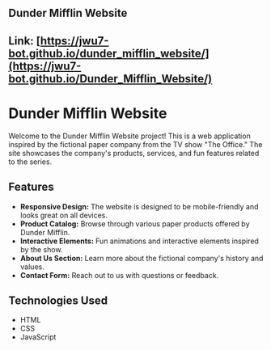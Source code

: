 ## Dunder Mifflin Website

## Link: [https://jwu7-bot.github.io/dunder_mifflin_website/](https://jwu7-bot.github.io/Dunder_Mifflin_Website/)

# Dunder Mifflin Website

Welcome to the Dunder Mifflin Website project! This is a web application inspired by the fictional paper company from the TV show "The Office." The site showcases the company's products, services, and fun features related to the series.

## Features

- **Responsive Design:** The website is designed to be mobile-friendly and looks great on all devices.
- **Product Catalog:** Browse through various paper products offered by Dunder Mifflin.
- **Interactive Elements:** Fun animations and interactive elements inspired by the show.
- **About Us Section:** Learn more about the fictional company's history and values.
- **Contact Form:** Reach out to us with questions or feedback.

## Technologies Used

- HTML
- CSS
- JavaScript
